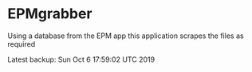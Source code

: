 # EPMgrabber
Using a database from the EPM app this application scrapes the files as required


Latest backup: Sun Oct 6 17:59:02 UTC 2019
